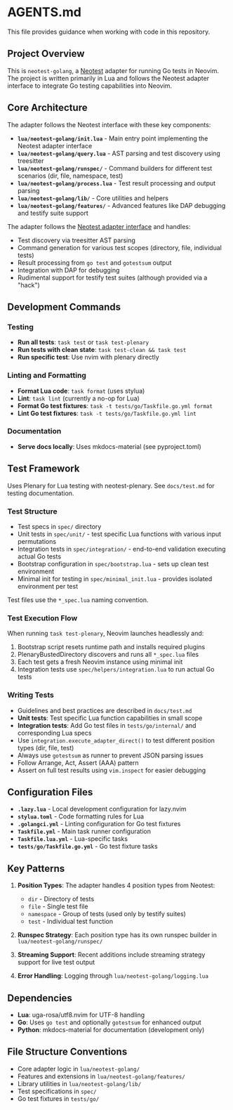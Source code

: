# AGENTS.md

This file provides guidance when working with code in this repository.

## Project Overview

This is `neotest-golang`, a [Neotest](https://github.com/nvim-neotest/neotest)
adapter for running Go tests in Neovim. The project is written primarily in Lua
and follows the Neotest adapter interface to integrate Go testing capabilities
into Neovim.

## Core Architecture

The adapter follows the Neotest interface with these key components:

- **`lua/neotest-golang/init.lua`** - Main entry point implementing the Neotest
  adapter interface
- **`lua/neotest-golang/query.lua`** - AST parsing and test discovery using
  treesitter
- **`lua/neotest-golang/runspec/`** - Command builders for different test
  scenarios (dir, file, namespace, test)
- **`lua/neotest-golang/process.lua`** - Test result processing and output
  parsing
- **`lua/neotest-golang/lib/`** - Core utilities and helpers
- **`lua/neotest-golang/features/`** - Advanced features like DAP debugging and
  testify suite support

The adapter follows the
[Neotest adapter interface](https://github.com/nvim-neotest/neotest/blob/master/lua/neotest/adapters/interface.lua)
and handles:

- Test discovery via treesitter AST parsing
- Command generation for various test scopes (directory, file, individual tests)
- Result processing from `go test` and `gotestsum` output
- Integration with DAP for debugging
- Rudimental support for testify test suites (although provided via a "hack")

## Development Commands

### Testing

- **Run all tests**: `task test` or `task test-plenary`
- **Run tests with clean state**: `task test-clean && task test`
- **Run specific test**: Use nvim with plenary directly

### Linting and Formatting

- **Format Lua code**: `task format` (uses stylua)
- **Lint**: `task lint` (currently a no-op for Lua)
- **Format Go test fixtures**: `task -t tests/go/Taskfile.go.yml format`
- **Lint Go test fixtures**: `task -t tests/go/Taskfile.go.yml lint`

### Documentation

- **Serve docs locally**: Uses mkdocs-material (see pyproject.toml)

## Test Framework

Uses Plenary for Lua testing with neotest-plenary. See `docs/test.md` for
testing documentation.

### Test Structure

- Test specs in `spec/` directory
- Unit tests in `spec/unit/` - test specific Lua functions with various input
  permutations
- Integration tests in `spec/integration/` - end-to-end validation executing
  actual Go tests
- Bootstrap configuration in `spec/bootstrap.lua` - sets up clean test
  environment
- Minimal init for testing in `spec/minimal_init.lua` - provides isolated
  environment per test

Test files use the `*_spec.lua` naming convention.

### Test Execution Flow

When running `task test-plenary`, Neovim launches headlessly and:

1. Bootstrap script resets runtime path and installs required plugins
2. PlenaryBustedDirectory discovers and runs all `*_spec.lua` files
3. Each test gets a fresh Neovim instance using minimal init
4. Integration tests use `spec/helpers/integration.lua` to run actual Go tests

### Writing Tests

- Guidelines and best practices are described in `docs/test.md`
- **Unit tests**: Test specific Lua function capabilities in small scope
- **Integration tests**: Add Go test files in `tests/go/internal/` and
  corresponding Lua specs
- Use `integration.execute_adapter_direct()` to test different position types
  (dir, file, test)
- Always use `gotestsum` as runner to prevent JSON parsing issues
- Follow Arrange, Act, Assert (AAA) pattern
- Assert on full test results using `vim.inspect` for easier debugging

## Configuration Files

- **`.lazy.lua`** - Local development configuration for lazy.nvim
- **`stylua.toml`** - Code formatting rules for Lua
- **`.golangci.yml`** - Linting configuration for Go test fixtures
- **`Taskfile.yml`** - Main task runner configuration
- **`Taskfile.lua.yml`** - Lua-specific tasks
- **`tests/go/Taskfile.go.yml`** - Go test fixture tasks

## Key Patterns

1. **Position Types**: The adapter handles 4 position types from Neotest:
   - `dir` - Directory of tests
   - `file` - Single test file
   - `namespace` - Group of tests (used only by testify suites)
   - `test` - Individual test function

2. **Runspec Strategy**: Each position type has its own runspec builder in
   `lua/neotest-golang/runspec/`

3. **Streaming Support**: Recent additions include streaming strategy support
   for live test output

4. **Error Handling**: Logging through `lua/neotest-golang/logging.lua`

## Dependencies

- **Lua**: uga-rosa/utf8.nvim for UTF-8 handling
- **Go**: Uses `go test` and optionally `gotestsum` for enhanced output
- **Python**: mkdocs-material for documentation (development only)

## File Structure Conventions

- Core adapter logic in `lua/neotest-golang/`
- Features and extensions in `lua/neotest-golang/features/`
- Library utilities in `lua/neotest-golang/lib/`
- Test specifications in `spec/`
- Go test fixtures in `tests/go/`
